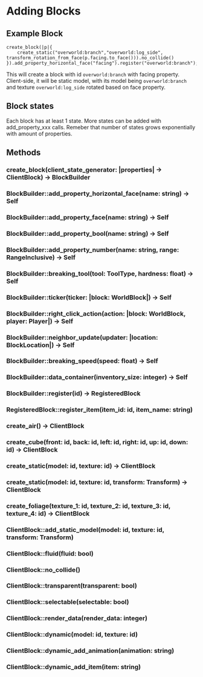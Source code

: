 # Adding Blocks
## Example Block 
```
create_block(|p|{
    create_static("overworld:branch","overworld:log_side", transform_rotation_from_face(p.facing.to_face())).no_collide()
}).add_property_horizontal_face("facing").register("overworld:branch");
```
This will create a block with id ```overworld:branch``` with facing property. Client-side, it will be static model, with its model being ```overworld:branch``` and texture ```overworld:log_side``` rotated based on face property.
## Block states
Each block has at least 1 state. More states can be added with add_property_xxx calls. Remeber that number of states grows exponentially with amount of properties. 
## Methods
### create_block(client_state_generator: |properties| -> ClientBlock) -> BlockBuilder
### BlockBuilder::add_property_horizontal_face(name: string) -> Self
### BlockBuilder::add_property_face(name: string) -> Self
### BlockBuilder::add_property_bool(name: string) -> Self
### BlockBuilder::add_property_number(name: string, range: RangeInclusive) -> Self
### BlockBuilder::breaking_tool(tool: ToolType, hardness: float) -> Self
### BlockBuilder::ticker(ticker: |block: WorldBlock|) -> Self
### BlockBuilder::right_click_action(action: |block: WorldBlock, player: Player|) -> Self
### BlockBuilder::neighbor_update(updater: |location: BlockLocation|) -> Self
### BlockBuilder::breaking_speed(speed: float) -> Self
### BlockBuilder::data_container(inventory_size: integer) -> Self
### BlockBuilder::register(id) -> RegisteredBlock
### RegisteredBlock::register_item(item_id: id, item_name: string)
### create_air() -> ClientBlock
### create_cube(front: id, back: id, left: id, right: id, up: id, down: id) -> ClientBlock
### create_static(model: id, texture: id) -> ClientBlock
### create_static(model: id, texture: id, transform: Transform) -> ClientBlock
### create_foliage(texture_1: id, texture_2: id, texture_3: id, texture_4: id) -> ClientBlock
### ClientBlock::add_static_model(model: id, texture: id, transform: Transform)
### ClientBlock::fluid(fluid: bool)
### ClientBlock::no_collide()
### ClientBlock::transparent(transparent: bool)
### ClientBlock::selectable(selectable: bool)
### ClientBlock::render_data(render_data: integer)
### ClientBlock::dynamic(model: id, texture: id)
### ClientBlock::dynamic_add_animation(animation: string)
### ClientBlock::dynamic_add_item(item: string)